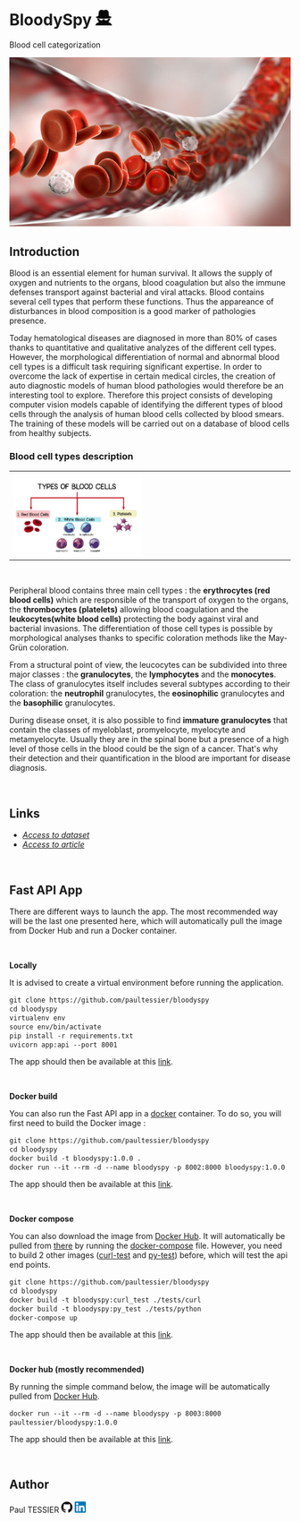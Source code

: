 # BloodySpy <img src="resources/imgs/icon_b.png" width=30>
Blood cell categorization

<img src="resources/imgs/blood_cells_in_vein.jpg" width=600>

<br/>

## Introduction

Blood is an essential element for human survival. It allows the supply of oxygen and nutrients to the organs, blood coagulation but also the immune defenses transport against bacterial and viral attacks. Blood contains several cell types that perform these functions. Thus the appareance of disturbances in blood composition is a good marker of pathologies presence.

Today hematological diseases are diagnosed in more than 80% of cases thanks to quantitative and qualitative analyzes of the different cell types. However, the morphological differentiation of normal and abnormal blood cell types is a difficult task requiring significant expertise. In order to overcome the lack of expertise in certain medical circles, the creation of auto diagnostic models of human blood pathologies would therefore be an interesting tool to explore. Therefore this project consists of developing computer vision models capable of identifying the different types of blood cells through the analysis of human blood cells collected by blood smears. The training of these models will be carried out on a database of blood cells from healthy subjects.

### Blood cell types description

<table border="0">
 <colgroup>
    <col span="1" style="width: 50%;">
    <col span="1" style="width: 50%;">
 </colgroup>
 <tr>
   <td><img src="resources/imgs/blood_cell_types.jpg" width=500></td>
  <td>
   <td><img src="resources/imgs/immature_granulocytes.gif" width=500></td>
  </td>
 </tr>
</table>
<br/>
<!-- <img src="resources/imgs/blood_cell_types.jpg" width=20>
<img src="resources/imgs/immature_granulocytes.gif" width=20> -->

Peripheral blood contains three main cell types : the **erythrocytes (red blood cells)** which are responsible of the transport of oxygen to the organs, the **thrombocytes (platelets)** allowing blood coagulation and the **leukocytes(white blood cells)** protecting the body against viral and bacterial invasions. The differentiation of those cell types is possible by morphological analyses thanks to specific coloration methods like the  May-Grün coloration.

From a structural point of view, the leucocytes can be subdivided into three major classes : the **granulocytes**, the **lymphocytes** and the **monocytes**. The class of granulocytes itself includes several subtypes according to their coloration: the **neutrophil** granulocytes, the **eosinophilic** granulocytes and the **basophilic** granulocytes.

During disease onset, it is also possible to find **immature granulocytes** that contain the classes of myeloblast, promyelocyte, myelocyte and metamyelocyte. Usually they are in the spinal bone but a presence of a high level of those cells in the blood could be the sign of a cancer. That's why their detection and their quantification in the blood are important for disease diagnosis.

<br/>

## Links

 - [*Access to dataset*](https://data.mendeley.com/datasets/snkd93bnjr/1)
 - [*Access to article*](https://www.sciencedirect.com/science/article/abs/pii/S0169260719303578?via%3Dihub)

<br/>

## Fast API App
There are different ways to launch the app.
The most recommended way will be the last one presented here, which will automatically pull the image from Docker Hub and run a Docker container.

<br/>

<!-- ### Directly from this repository -->
**Locally**

It is advised to create a virtual environment before running the application.

```shell
git clone https://github.com/paultessier/bloodyspy
cd bloodyspy
virtualenv env
source env/bin/activate
pip install -r requirements.txt
uvicorn app:api --port 8001
```

The app should then be available at this [link](http://localhost:8001/docs).

<br/>

**Docker build**

You can also run the Fast API app in a [docker](https://www.docker.com/) container. To do so, you will first need to build the Docker image :

```shell
git clone https://github.com/paultessier/bloodyspy
cd bloodyspy
docker build -t bloodyspy:1.0.0 .
docker run --it --rm -d --name bloodyspy -p 8002:8000 bloodyspy:1.0.0
```

The app should then be available at this [link](http://localhost:8002/docs).

<br/>

**Docker compose**

You can also download the image from [Docker Hub](https://hub.docker.com/). It will automatically be pulled from [there](https://hub.docker.com/repository/docker/paultessier/bloodyspy/tags) by running the [docker-compose](docker-compose.yml) file.
However, you need to build 2 other images ([curl-test](tests/curl) and [py-test](tests/python)) before, which will test the api end points.

```shell
git clone https://github.com/paultessier/bloodyspy
cd bloodyspy
docker build -t bloodyspy:curl_test ./tests/curl
docker build -t bloodyspy:py_test ./tests/python
docker-compose up
```

The app should then be available at this [link](http://localhost:8000/docs).

<br/>

**Docker hub (mostly recommended)**

By running the simple command below, the image will be automatically pulled from [Docker Hub](https://hub.docker.com/repository/docker/paultessier/bloodyspy/tags).

```shell
docker run --it --rm -d --name bloodyspy -p 8003:8000 paultessier/bloodyspy:1.0.0
```

The app should then be available at this [link](http://localhost:8003/docs).

<br/>

## Author

Paul TESSIER
[<img src="resources/imgs/logo_github.png" width=20>](https://github.com/paultessier)  [<img src="resources/imgs/logo_linkedin.png" width=20>](https://www.linkedin.com/in/p4ul-tessier/)